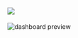 # ![](https://readme-typing-svg.herokuapp.com?color=%2336BCF7&center=true&vCenter=true&lines=Chill+Movie+App)
![dashboard preview](https://github.com/halonthe/Chill-Movie/blob/main/images/dashboard.png?raw=true)
